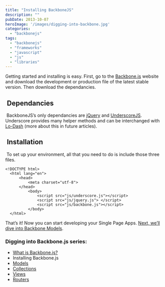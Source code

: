 ```yaml
---
title: "Installing BackboneJS"
description: ""
pubDate: 2013-10-07
heroImage: '/images/digging-into-backbone.jpg'
categories: 
  - "backbonejs"
tags: 
  - "backbonejs"
  - "frameworks"
  - "javascript"
  - "js"
  - "libraries"
---
```


Getting started and installing is easy. First, go to the [Backbone.js](http://www.backbonejs.org "BackboneJS") website and download the development or production file of the latest stable version. Then download the dependancies.

##  Dependancies

 BackboneJS’s only dependancies are [jQuery](http://jquery.com/download/ "jQuery Downloads") and [UnderscoreJS](http://underscorejs.org/ "UnderscoreJS"). Underscore provides many helper methods and can be interchanged with [Lo-Dash](http://lodash.com/ "Lo-Dash") (more about this in future articles).

##  Installation

 To set up your environment, all that you need to do is include those three files.

```
<!DOCTYPE html>
  <html lang="en">
      <head>
          <meta charset="utf-8">
      </head>
          <body>
              <script src="js/underscore.js"></script>
              <script src="js/jquery.js"> </script>
              <script src="js/backbone.js"></script>
          </body>
  </html>
```

That’s it! Now you can start developing your Single Page Apps. [Next, we’ll dive into Backbone Models](http://www.pauljeter.net/web-development/javascript/backbonejs/what-is-a-backbonejs-model/ "What is a BackboneJS Model?").

### Digging into Backbone.js series:

- [What is Backbone.js?](http://www.pauljeter.net/web-development/javascript/backbonejs/what-is-backbonejs/ "What is BackboneJS?")
- Installing Backbone.js
- [Models](http://www.pauljeter.net/web-development/javascript/backbonejs/what-is-a-backbonejs-model/ "What is a Model?")
- [Collections](http://www.pauljeter.net/web-development/javascript/backbonejs/what-is-a-backbonejs-collection/ "What is a Collection?")
- [Views](http://www.pauljeter.net/web-development/javascript/backbonejs/what-is-a-backbonejs-view/ "What is a View?")
- [Routers](http://www.pauljeter.net/web-development/javascript/backbonejs/what-is-a-router/ "What is a Router?")

